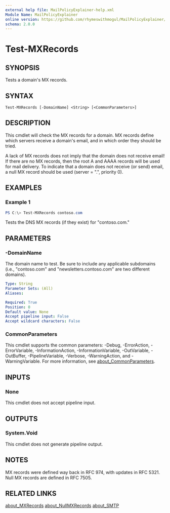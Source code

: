 ```yaml
---
external help file: MailPolicyExplainer-help.xml
Module Name: MailPolicyExplainer
online version: https://github.com/rhymeswithmogul/MailPolicyExplainer/blob/main/man/en-US/Test-MXRecords.md
schema: 2.0.0
---
```


# Test-MXRecords

## SYNOPSIS
Tests a domain's MX records.

## SYNTAX

```
Test-MXRecords [-DomainName] <String> [<CommonParameters>]
```

## DESCRIPTION
This cmdlet will check the MX records for a domain.  MX records define which servers receive a domain's email, and in which order they should be tried.

A lack of MX records does not imply that the domain does not receive email!  If there are no MX records, then the root A and AAAA records will be used for mail delivery.   To indicate that a domain does not receive (or send) email, a null MX record should be used (server = ".", priority 0).

## EXAMPLES

### Example 1
```powershell
PS C:\> Test-MXRecords contoso.com
```

Tests the DNS MX records (if they exist) for "contoso.com."

## PARAMETERS

### -DomainName
The domain name to test.  Be sure to include any applicable subdomains (i.e., "contoso.com" and "newsletters.contoso.com" are two different domains).

```yaml
Type: String
Parameter Sets: (All)
Aliases:

Required: True
Position: 0
Default value: None
Accept pipeline input: False
Accept wildcard characters: False
```

### CommonParameters
This cmdlet supports the common parameters: -Debug, -ErrorAction, -ErrorVariable, -InformationAction, -InformationVariable, -OutVariable, -OutBuffer, -PipelineVariable, -Verbose, -WarningAction, and -WarningVariable. For more information, see [about_CommonParameters](http://go.microsoft.com/fwlink/?LinkID=113216).

## INPUTS

### None
This cmdlet does not accept pipeline input.

## OUTPUTS

### System.Void
This cmdlet does not generate pipeline output.

## NOTES
MX records were defined way back in RFC 974, with updates in RFC 5321.  Null MX records are defined in RFC 7505.

## RELATED LINKS

[about_MXRecords]()
[about_NullMXRecords]()
[about_SMTP]()